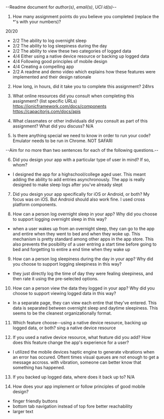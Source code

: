 --Readme document for *author(s)*, *email(s)*, *UCI id(s)*--

1. How many assignment points do you believe you completed (replace the *'s with your numbers)?

20/20
- 2/2 The ability to log overnight sleep
- 2/2 The ability to log sleepiness during the day
- 2/2 The ability to view these two categories of logged data
- 4/4 Either using a native device resource or backing up logged data
- 4/4 Following good principles of mobile design
- 4/4 Creating a compelling app
- 2/2 A readme and demo video which explains how these features were implemented and their design rationale

2. How long, in hours, did it take you to complete this assignment?
    24hrs


3. What online resources did you consult when completing this assignment? (list specific URLs)
https://ionicframework.com/docs/components
https://capacitorjs.com/docs/apis

4. What classmates or other individuals did you consult as part of this assignment? What did you discuss?
N/A


5. Is there anything special we need to know in order to run your code?
Emulator needs to be run in Chrome. NOT SAFARI


--Aim for no more than two sentences for each of the following questions.--


6. Did you design your app with a particular type of user in mind? If so, whom?
- I designed the app for a highschool/college aged user. This meant adding the ability to add
entries asynchronously. The app is really designed to make sleep logs after you've already slept


7. Did you design your app specifically for iOS or Android, or both?
My focus was on iOS. But Android should also work fine. I used cross platform components. 


8. How can a person log overnight sleep in your app? Why did you choose to support logging overnight sleep in this way?
- when a user wakes up from an overnight sleep, they can go to the app and entire when they went to bed and when they woke up. This mechanism is pretty standard among other apps in the app store. This also prevents the posibility of a user entring a start time before going to bed and forgetting to entire a end time when they wake up


9. How can a person log sleepiness during the day in your app? Why did you choose to support logging sleepiness in this way?
- they just directly log the time of day they were fealing sleepiness, and then rate it using the pre-selected options.


10. How can a person view the data they logged in your app? Why did you choose to support viewing logged data in this way?
- In a separate page, they can view each entire that they've entered. This data is separated between overnight sleep and daytime sleepiness. This seems to be the cleanest organizationally format.


11. Which feature choose--using a native device resource, backing up logged data, or both?
sing a native device resource


12. If you used a native device resource, what feature did you add? How does this feature change the app's experience for a user?
- I utilized the mobile devices haptic engine to generate vibrations when an error has occured. Oftent times
visual queues are not enough to get a message accross. with vibration, someone can better know that something has happened.


13. If you backed up logged data, where does it back up to?
N/A

14. How does your app implement or follow principles of good mobile design?
- finger friendly buttons
- bottom tab navigation instead of top fore better reachability
- larger text
